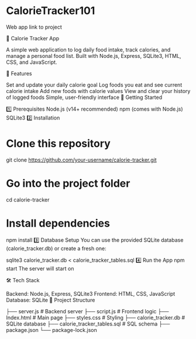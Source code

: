 # CalorieTracker101


Web app link to project    [
](https://idyllic-boba-1fb1bb.netlify.app/)


🥗 Calorie Tracker App

A simple web application to log daily food intake, track calories, and manage a personal food list.
Built with Node.js, Express, SQLite3, HTML, CSS, and JavaScript.

📌 Features

Set and update your daily calorie goal
Log foods you eat and see current calorie intake
Add new foods with calorie values
View and clear your history of logged foods
Simple, user-friendly interface
🚀 Getting Started

1️⃣ Prerequisites
Node.js (v14+ recommended)
npm (comes with Node.js)
SQLite3
2️⃣ Installation
# Clone this repository
git clone https://github.com/your-username/calorie-tracker.git

# Go into the project folder
cd calorie-tracker

# Install dependencies
npm install
3️⃣ Database Setup
You can use the provided SQLite database (calorie_tracker.db) or create a fresh one:

sqlite3 calorie_tracker.db < calorie_tracker_tables.sql
4️⃣ Run the App
npm start
The server will start on 

🛠️ Tech Stack

Backend: Node.js, Express, SQLite3
Frontend: HTML, CSS, JavaScript
Database: SQLite
📂 Project Structure

├── server.js              # Backend server
├── script.js              # Frontend logic
├── Index.html             # Main page
├── styles.css             # Styling
├── calorie_tracker.db     # SQLite database
├── calorie_tracker_tables.sql  # SQL schema
├── package.json
└── package-lock.json
